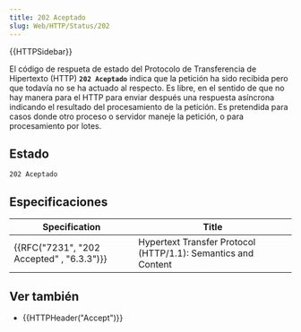 ```yaml
---
title: 202 Aceptado
slug: Web/HTTP/Status/202
---
```


{{HTTPSidebar}}

El código de respueta de estado del Protocolo de Transferencia de Hipertexto (HTTP) **`202 Aceptado`** indica que la petición ha sido recibida pero que todavía no se ha actuado al respecto. Es libre, en el sentido de que no hay manera para el HTTP para enviar después una respuesta asíncrona indicando el resultado del procesamiento de la petición. Es pretendida para casos donde otro proceso o servidor maneje la petición, o para procesamiento por lotes.

## Estado

```
202 Aceptado
```

## Especificaciones

| Specification                                            | Title                                                         |
| -------------------------------------------------------- | ------------------------------------------------------------- |
| {{RFC("7231", "202 Accepted" , "6.3.3")}} | Hypertext Transfer Protocol (HTTP/1.1): Semantics and Content |

## Ver también

- {{HTTPHeader("Accept")}}
